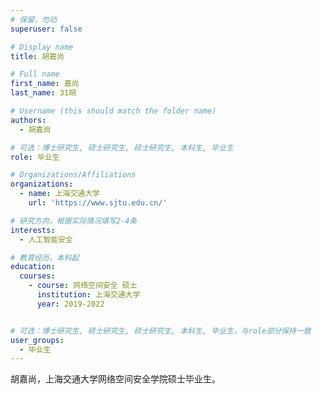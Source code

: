 ```yaml
---
# 保留，勿动
superuser: false

# Display name
title: 胡嘉尚

# Full name
first_name: 嘉尚
last_name: 31胡

# Username (this should match the folder name)
authors:
  - 胡嘉尚

# 可选：博士研究生, 硕士研究生, 硕士研究生, 本科生, 毕业生
role: 毕业生

# Organizations/Affiliations
organizations:
  - name: 上海交通大学
    url: 'https://www.sjtu.edu.cn/'

# 研究方向，根据实际情况填写2-4条
interests:
  - 人工智能安全

# 教育经历，本科起
education:
  courses:
    - course: 网络空间安全 硕士
      institution: 上海交通大学
      year: 2019-2022


# 可选：博士研究生, 硕士研究生, 硕士研究生, 本科生, 毕业生，与role部分保持一致
user_groups:
  - 毕业生
---
```


胡嘉尚，上海交通大学网络空间安全学院硕士毕业生。